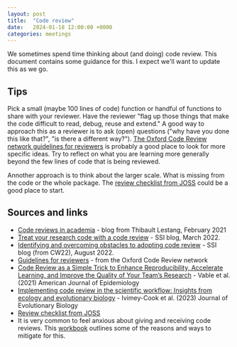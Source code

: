 ```yaml
---
layout: post
title:  "Code review"
date:   2024-01-18 12:00:00 +0000
categories: meetings
---
```

We sometimes spend time thinking about (and doing) code review. This document contains some guidance for this.
I expect we'll want to update this as we go.

## Tips
Pick a small (maybe 100 lines of code) function or handful of functions to share with your reviewer. Have the reviewer 
"flag up those things that make the code difficult to read, debug, reuse and extend."
A good way to approach this as a reviewer is to ask (open) questions ("why have you done this like that?",
"is there a different way?"). 
[The Oxford Code Review network guidelines for reviewers](https://github.com/OxfordCodeReviewNet/forum/blob/master/guidelines_for_reviewers.md)
is probably a good place to look for more specific ideas. Try to reflect on what you are learning more generally beyond the few lines of code
that is being reviewed.

Annother approach is to think about the larger scale. What is missing from the code or the whole package. The
[review checklist from JOSS](https://joss.readthedocs.io/en/latest/review_checklist.html) could be a good place to start.


## Sources and links
* [Code reviews in academia](https://tlestang.github.io/blog/code-review.html) - blog from Thibault Lestang, February 2021
* [Treat your research code with a code review](https://www.software.ac.uk/blog/treat-your-research-code-code-review) - SSI blog, March 2022.
* [Identifying and overcoming obstacles to adopting code review](https://www.software.ac.uk/blog/identifying-and-overcoming-obstacles-adopting-code-review) - SSI blog (from CW22), August 2022.
* [Guidelines for reviewers](https://github.com/OxfordCodeReviewNet/forum/blob/master/guidelines_for_reviewers.md) - from the Oxford Code Review network
* [Code Review as a Simple Trick to Enhance Reproducibility, Accelerate Learning, and Improve the Quality of Your Team’s Research](https://academic.oup.com/aje/article/190/10/2172/6218064) - Vable et al. (2021) American Journal of Epidemiology
* [Implementing code review in the scientific workflow: Insights from ecology and evolutionary biology](https://onlinelibrary.wiley.com/doi/full/10.1111/jeb.14230) - Ivimey-Cook et al. (2023) Journal of Evolutionary Biology
* [Review checklist from JOSS](https://joss.readthedocs.io/en/latest/review_checklist.html)
* It is very common to feel anxious about giving and receiving code reviews. This [workbook](https://developer-success-lab.gitbook.io) outlines some of the reasons and ways to mitigate for this.
